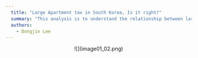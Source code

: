 ```yaml
---
  title: "Large Apartment tax in South Korea, Is it right?"
  summary: "This analysis is to understand the relationship between large apartment tax and other factors  in South Korea metrocities. Thoughout the analysis, I was able to find out there is correlation between average spending of the cities and ratio of large apartment is some what correlated."
  authors:
    - Dongjin Lee
---
```

<p align="center">
![](image01_02.png)

